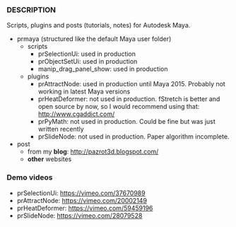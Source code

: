 ### DESCRIPTION
Scripts, plugins and posts (tutorials, notes) for Autodesk Maya. 
* prmaya (structured like the default Maya user folder) 
  * scripts
    * prSelectionUi: used in production
    * prObjectSetUi: used in production
    * manip_drag_panel_show: used in production
  * plugins
    * prAttractNode: used in production until Maya 2015. Probably not working in latest Maya versions
    * prHeatDeformer: not used in production. fStretch is better and open source by now, so I would recommend using that: http://www.cgaddict.com/
    * prPyMath: not used in production. Could be fine but was just written recently
    * prSlideNode: not used in production. Paper algorithm incomplete.
* post
   * from my __blog__: http://pazrot3d.blogspot.com/
   * __other__ websites

### Demo videos
* prSelectionUi: https://vimeo.com/37670989
* prAttractNode: https://vimeo.com/20002149
* prHeatDeformer: https://vimeo.com/59459196
* prSlideNode: https://vimeo.com/28079528
